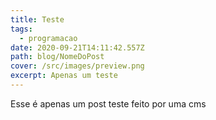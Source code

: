 ```yaml
---
title: Teste
tags:
  - programacao
date: 2020-09-21T14:11:42.557Z
path: blog/NomeDoPost
cover: /src/images/preview.png
excerpt: Apenas um teste
---
```

Esse é apenas um post teste feito por uma cms